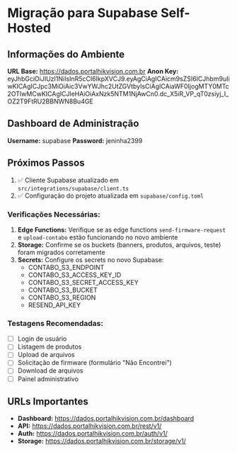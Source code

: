 
# Migração para Supabase Self-Hosted

## Informações do Ambiente

**URL Base:** https://dados.portalhikvision.com.br
**Anon Key:** eyJhbGciOiJIUzI1NiIsInR5cCI6IkpXVCJ9.eyAgCiAgICAicm9sZSI6ICJhbm9uIiwKICAgICJpc3MiOiAic3VwYWJhc2UtZGVtbyIsCiAgICAiaWF0IjogMTY0MTc2OTIwMCwKICAgICJleHAiOiAxNzk5NTM1NjAwCn0.dc_X5iR_VP_qT0zsiyj_I_OZ2T9FtRU2BBNWN8Bu4GE

## Dashboard de Administração
**Username:** supabase
**Password:** jeninha2399

## Próximos Passos

1. ✅ Cliente Supabase atualizado em `src/integrations/supabase/client.ts`
2. ✅ Configuração do projeto atualizada em `supabase/config.toml`

### Verificações Necessárias:

1. **Edge Functions:** Verifique se as edge functions `send-firmware-request` e `upload-contabo` estão funcionando no novo ambiente
2. **Storage:** Confirme se os buckets (banners, produtos, arquivos, teste) foram migrados corretamente
3. **Secrets:** Configure os secrets no novo Supabase:
   - CONTABO_S3_ENDPOINT
   - CONTABO_S3_ACCESS_KEY_ID
   - CONTABO_S3_SECRET_ACCESS_KEY
   - CONTABO_S3_BUCKET
   - CONTABO_S3_REGION
   - RESEND_API_KEY

### Testagens Recomendadas:

- [ ] Login de usuário
- [ ] Listagem de produtos
- [ ] Upload de arquivos
- [ ] Solicitação de firmware (formulário "Não Encontrei")
- [ ] Download de arquivos
- [ ] Painel administrativo

## URLs Importantes

- **Dashboard:** https://dados.portalhikvision.com.br/dashboard
- **API:** https://dados.portalhikvision.com.br/rest/v1/
- **Auth:** https://dados.portalhikvision.com.br/auth/v1/
- **Storage:** https://dados.portalhikvision.com.br/storage/v1/
